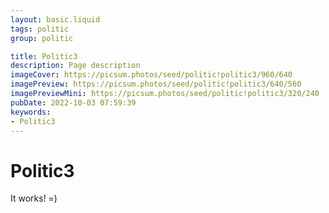 ```yaml
---
layout: basic.liquid
tags: politic
group: politic

title: Politic3
description: Page description
imageCover: https://picsum.photos/seed/politic!politic3/960/640
imagePreview: https://picsum.photos/seed/politic!politic3/640/560
imagePreviewMini: https://picsum.photos/seed/politic!politic3/320/240
pubDate: 2022-10-03 07:59:39
keywords:
- Politic3
---
```


# Politic3

It works! =)
